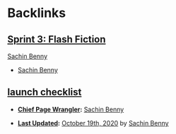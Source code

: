 
# Backlinks
## [Sprint 3: Flash Fiction](<Sprint 3: Flash Fiction.md>)
[Sachin Benny](<Sachin Benny.md>)

- [Sachin Benny](<Sachin Benny.md>)

## [launch checklist](<launch checklist.md>)
- **[Chief Page Wrangler](<Chief Page Wrangler.md>):** [Sachin Benny](<Sachin Benny.md>)

- **[Last Updated](<Last Updated.md>):** [October 19th, 2020](<October 19th, 2020.md>) by [Sachin Benny](<Sachin Benny.md>)

